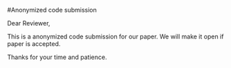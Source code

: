 #Anonymized code submission

Dear Reviewer,

This is a anonymized code submission for our paper. We will make it open if paper is accepted.

Thanks for your time and patience.

